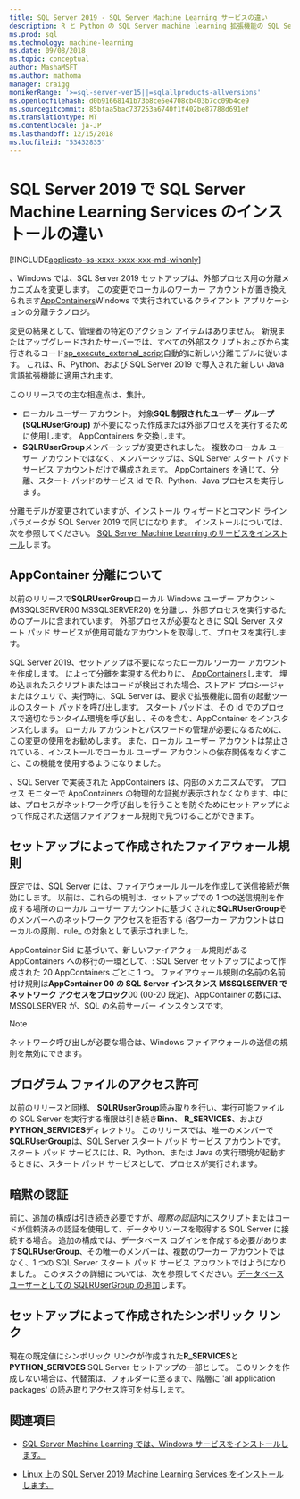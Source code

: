 ```yaml
---
title: SQL Server 2019 - SQL Server Machine Learning サービスの違い
description: R と Python の SQL Server machine learning 拡張機能の SQL Server 2019 のプレビュー リリースでは新機能について説明します。
ms.prod: sql
ms.technology: machine-learning
ms.date: 09/08/2018
ms.topic: conceptual
author: MashaMSFT
ms.author: mathoma
manager: craigg
monikerRange: '>=sql-server-ver15||=sqlallproducts-allversions'
ms.openlocfilehash: d0b91668141b73b8ce5e4708cb403b7cc09b4ce9
ms.sourcegitcommit: 85bfaa5bac737253a6740f1f402be87788d691ef
ms.translationtype: MT
ms.contentlocale: ja-JP
ms.lasthandoff: 12/15/2018
ms.locfileid: "53432835"
---
```

# <a name="differences-in-sql-server-machine-learning-services-installation-in-sql-server-2019"></a>SQL Server 2019 で SQL Server Machine Learning Services のインストールの違い  
[!INCLUDE[appliesto-ss-xxxx-xxxx-xxx-md-winonly](../../includes/appliesto-ss-xxxx-xxxx-xxx-md-winonly.md)]

、Windows では、SQL Server 2019 セットアップは、外部プロセス用の分離メカニズムを変更します。 この変更でローカルのワーカー アカウントが置き換えられます[AppContainers](https://docs.microsoft.com/windows/desktop/secauthz/appcontainer-isolation)Windows で実行されているクライアント アプリケーションの分離テクノロジ。 

変更の結果として、管理者の特定のアクション アイテムはありません。 新規またはアップグレードされたサーバーでは、すべての外部スクリプトおよびから実行されるコード[sp_execute_external_script](../../relational-databases/system-stored-procedures/sp-execute-external-script-transact-sql.md)自動的に新しい分離モデルに従います。 これは、R、Python、および SQL Server 2019 で導入された新しい Java 言語拡張機能に適用されます。

このリリースでの主な相違点は、集計。

+ ローカル ユーザー アカウント。 対象**SQL 制限されたユーザー グループ (SQLRUserGroup)** が不要になった作成または外部プロセスを実行するために使用します。 AppContainers を交換します。
+ **SQLRUserGroup**メンバーシップが変更されました。 複数のローカル ユーザー アカウントではなく、メンバーシップは、SQL Server スタート パッド サービス アカウントだけで構成されます。 AppContainers を通じて、分離、スタート パッドのサービス id で R、Python、Java プロセスを実行します。

分離モデルが変更されていますが、インストール ウィザードとコマンド ライン パラメータが SQL Server 2019 で同じになります。 インストールについては、次を参照してください。 [SQL Server Machine Learning のサービスをインストール](sql-machine-learning-services-windows-install.md)します。

## <a name="about-appcontainer-isolation"></a>AppContainer 分離について

以前のリリースで**SQLRUserGroup**ローカル Windows ユーザー アカウント (MSSQLSERVER00 MSSQLSERVER20) を分離し、外部プロセスを実行するためのプールに含まれています。 外部プロセスが必要なときに SQL Server スタート パッド サービスが使用可能なアカウントを取得して、プロセスを実行します。 

SQL Server 2019、セットアップは不要になったローカル ワーカー アカウントを作成します。 によって分離を実現する代わりに、 [AppContainers](https://docs.microsoft.com/windows/desktop/secauthz/appcontainer-isolation)します。 埋め込まれたスクリプトまたはコードが検出された場合、ストアド プロシージャまたはクエリで、実行時に、SQL Server は、要求で拡張機能に固有の起動ツールのスタート パッドを呼び出します。 スタート パッドは、その id でのプロセスで適切なランタイム環境を呼び出し、そのを含む、AppContainer をインスタンス化します。 ローカル アカウントとパスワードの管理が必要になるために、この変更の使用をお勧めします。 また、ローカル ユーザー アカウントは禁止されている、インストールでローカル ユーザー アカウントの依存関係をなくすこと、この機能を使用するようになりました。

、SQL Server で実装された AppContainers は、内部のメカニズムです。 プロセス モニターで AppContainers の物理的な証拠が表示されなくなります、中には、プロセスがネットワーク呼び出しを行うことを防ぐためにセットアップによって作成された送信ファイアウォール規則で見つけることができます。

## <a name="firewall-rules-created-by-setup"></a>セットアップによって作成されたファイアウォール規則

既定では、SQL Server には、ファイアウォール ルールを作成して送信接続が無効にします。 以前は、これらの規則は、セットアップでの 1 つの送信規則を作成する場所のローカル ユーザー アカウントに基づくされた**SQLRUserGroup**そのメンバーへのネットワーク アクセスを拒否する (各ワーカー アカウントはローカルの原則、rule_ の対象として表示されました。 

AppContainer Sid に基づいて、新しいファイアウォール規則がある AppContainers への移行の一環として、: SQL Server セットアップによって作成された 20 AppContainers ごとに 1 つ。 ファイアウォール規則の名前の名前付け規則は**AppContainer 00 の SQL Server インスタンス MSSQLSERVER でネットワーク アクセスをブロック**00 (00-20 既定)、AppContainer の数には、MSSQLSERVER が、SQL の名前サーバー インスタンスです。 

> [!Note]
> ネットワーク呼び出しが必要な場合は、Windows ファイアウォールの送信の規則を無効にできます。

## <a name="program-file-permissions"></a>プログラム ファイルのアクセス許可

以前のリリースと同様、 **SQLRUserGroup**読み取りを行い、実行可能ファイルの SQL Server を実行する権限は引き続き**Binn**、 **R_SERVICES**、および**PYTHON_SERVICES**ディレクトリ。 このリリースでは、唯一のメンバーで**SQLRUserGroup**は、SQL Server スタート パッド サービス アカウントです。  スタート パッド サービスには、R、Python、または Java の実行環境が起動するときに、スタート パッド サービスとして、プロセスが実行されます。

## <a name="implied-authentication"></a>暗黙の認証

前に、追加の構成は引き続き必要ですが、*暗黙の認証*内にスクリプトまたはコードが信頼済みの認証を使用して、データやリソースを取得する SQL Server に接続する場合。 追加の構成では、データベース ログインを作成する必要があります**SQLRUserGroup**、その唯一のメンバーは、複数のワーカー アカウントではなく、1 つの SQL Server スタート パッド サービス アカウントではようになりました。 このタスクの詳細については、次を参照してください。[データベース ユーザーとしての SQLRUserGroup の追加](../security/add-sqlrusergroup-to-database.md)します。


## <a name="symbolic-link-created-by-setup"></a>セットアップによって作成されたシンボリック リンク

現在の既定値にシンボリック リンクが作成された**R_SERVICES**と**PYTHON_SERIVCES** SQL Server セットアップの一部として。 このリンクを作成しない場合は、代替策は、フォルダーに至るまで、階層に 'all application packages' の読み取りアクセス許可を付与します。


## <a name="see-also"></a>関連項目

+ [SQL Server Machine Learning では、Windows サービスをインストールします。](sql-machine-learning-services-windows-install.md)

+ [Linux 上の SQL Server 2019 Machine Learning Services をインストールします。](../../linux/sql-server-linux-setup-machine-learning.md)
